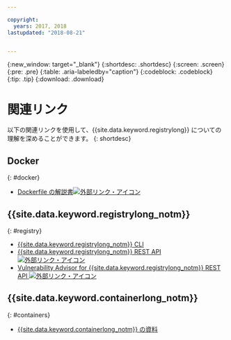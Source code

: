 ```yaml
---

copyright:
  years: 2017, 2018
lastupdated: "2018-08-21"


---
```


{:new_window: target="_blank"}
{:shortdesc: .shortdesc}
{:screen: .screen}
{:pre: .pre}
{:table: .aria-labeledby="caption"}
{:codeblock: .codeblock}
{:tip: .tip}
{:download: .download}


# 関連リンク

以下の関連リンクを使用して、{{site.data.keyword.registrylong}} についての理解を深めることができます。
{: shortdesc}

## Docker
{: #docker}

<ul>
<li><a href="http://docs.docker.com/engine/reference/builder/" target="_blank">Dockerfile の解説書<img src="../../icons/launch-glyph.svg" alt="外部リンク・アイコン"></a>
</ul>

## {{site.data.keyword.registrylong_notm}}
{: #registry}



<ul>
  <li><a href="registry_cli.html" target="_blank">{{site.data.keyword.registrylong_notm}} CLI</a></li>
<li><a href="https://console.bluemix.net/apidocs/container-registry/registry" target="_blank">{{site.data.keyword.registrylong_notm}} REST API <img src="../../icons/launch-glyph.svg" alt="外部リンク・アイコン"></a></li>
<li><a href="https://console.bluemix.net/apidocs/container-registry/va" target="_blank">Vulnerability Advisor for {{site.data.keyword.registrylong_notm}} REST API <img src="../../icons/launch-glyph.svg" alt="外部リンク・アイコン"></a></li>
</ul>

## {{site.data.keyword.containerlong_notm}}
{: #containers}

* [{{site.data.keyword.containerlong_notm}} の資料](/docs/containers/container_index.html#container_index)
